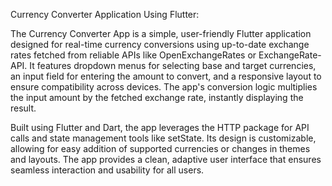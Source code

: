 Currency Converter Application Using Flutter:

The Currency Converter App is a simple, user-friendly Flutter application designed for real-time currency conversions using up-to-date exchange rates fetched from reliable APIs like OpenExchangeRates or ExchangeRate-API. It features dropdown menus for selecting base and target currencies, an input field for entering the amount to convert, and a responsive layout to ensure compatibility across devices. The app's conversion logic multiplies the input amount by the fetched exchange rate, instantly displaying the result.

Built using Flutter and Dart, the app leverages the HTTP package for API calls and state management tools like setState. Its design is customizable, allowing for easy addition of supported currencies or changes in themes and layouts. The app provides a clean, adaptive user interface that ensures seamless interaction and usability for all users.
